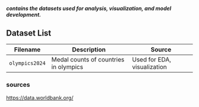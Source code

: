 ##### contains the datasets used for analysis, visualization, and model development.

## Dataset List

| Filename             | Description                                     | Source                         |
|----------------------|-------------------------------------------------|-----------------------------------------|
| `olympics2024`       | Medal counts of countries in olympics           | Used for EDA, visualization     |



### sources
https://data.worldbank.org/
